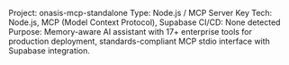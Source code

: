 Project: onasis-mcp-standalone
Type: Node.js / MCP Server
Key Tech: Node.js, MCP (Model Context Protocol), Supabase
CI/CD: None detected
Purpose: Memory-aware AI assistant with 17+ enterprise tools for production deployment, standards-compliant MCP stdio interface with Supabase integration.
